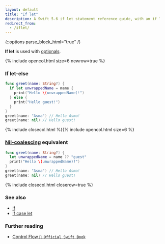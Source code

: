 ```yaml
---
layout: default
title: "If let"
description: A Swift 5.6 if let statement reference guide, with an if let-else example and its nil-coalescing equivalent.
redirect_from:
  - /iflet/
---
```

{::options parse_block_html="true" /}

**If let** is used with [optionals](/optionals).

{% include opencol.html size=6 newrow=true %}

### If let-else

```swift
func greet(name: String?) {
  if let unwrappedName = name {
    print("Hello \(unwrappedName)!")
  } else {
    print("Hello guest!")
  }  
}
greet(name: "Asma") // Hello Asma!
greet(name: nil) // Hello guest!
```

{% include closecol.html %}{% include opencol.html size=6 %}

### [Nil-coalescing](/nil-coalescing) equivalent

```swift
func greet(name: String?) {
  let unwrappedName = name ?? "guest"
  print("Hello \(unwrappedName)!")
}
greet(name: "Asma") // Hello Asma!
greet(name: nil) // Hello guest!
```

{% include closecol.html closerow=true %}

### See also

* [If](/if)
* [If case let](/if-case-let)

### Further reading

* [Control Flow `📖 Official Swift Book`](https://docs.swift.org/swift-book/LanguageGuide/ControlFlow.html)